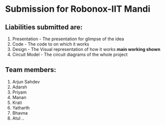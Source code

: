 # Submission for Robonox-IIT Mandi


## Liabilities submitted are:
1. Presentation - The presentation for glimpse of the idea
2. Code - The code to on which it works
3. Design - The Visual representation of how it works **main working shown** 
4. Circuit Model - The circuit diagrams of the whole project

## Team members:
1. Arjun Sahdev
2. Adarsh
3. Priyam
4. Manan
5. Krati
6. Yatharth
7. Bhavna
8. Atul
..
